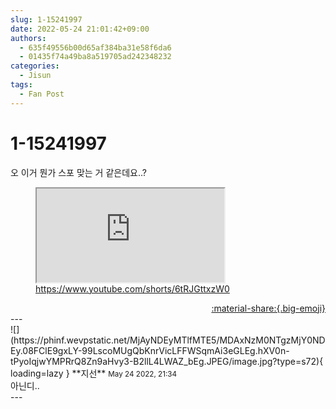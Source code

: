 ```yaml
---
slug: 1-15241997
date: 2022-05-24 21:01:42+09:00
authors:
  - 635f49556b00d65af384ba31e58f6da6
  - 01435f74a49ba8a519705ad242348232
categories:
  - Jisun
tags:
  - Fan Post
---
```


# 1-15241997

<div class="post-container" markdown="1">
<div class="content-container md-sidebar__scrollwrap" markdown="1">

오 이거 뭔가 스포 맞는 거 같은데요..?

<figure class="snippet" markdown="1">
<iframe src="https://www.youtube.com/embed/6tRJGttxzW0" title="What is this"></iframe>
<a href="https://www.youtube.com/shorts/6tRJGttxzW0">https://www.youtube.com/shorts/6tRJGttxzW0</a>
</figure>



</div>
</div>

<div style="text-align: right;" markdown="1">
<a href="https://weverse.io/fromis9/fanpost/1-15241997" style="text-align: right;">:material-share:{.big-emoji}</a>
</div>
---

<div class="comments-container md-sidebar__scrollwrap" markdown="1">
<div class="comment" markdown="1">
<div class='id-container' markdown="1">
![](https://phinf.wevpstatic.net/MjAyNDEyMTlfMTE5/MDAxNzM0NTgzMjY0NDEy.08FClE9gxLY-99LscoMUgQbKnrVicLFFWSqmAi3eGLEg.hXV0n-tPyoIqjwYMPRrQ8Zn9aHvy3-B2llL4LWAZ_bEg.JPEG/image.jpg?type=s72){ loading=lazy }
**<span class="artist">지선</span>** <small>May 24 2022, 21:34</small><br>
</div>
<div class='comment-body' markdown="1">
아닌디..
</div>
</div>
</div>
---

